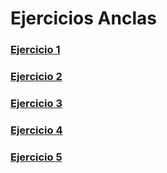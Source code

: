 # Ejercicios Anclas
### [Ejercicio 1](https://github.com/DanielHernandez8/anclas/tree/main/Ejercicio%201)
### [Ejercicio 2](https://github.com/DanielHernandez8/anclas/tree/main/Ejercicio%201)
### [Ejercicio 3](https://github.com/DanielHernandez8/anclas/tree/main/Ejercicio%201)
### [Ejercicio 4](https://github.com/DanielHernandez8/anclas/tree/main/Ejercicio%201)
### [Ejercicio 5](https://github.com/DanielHernandez8/anclas/tree/main/Ejercicio%201)
